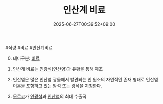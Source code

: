﻿---
title: "인산계 비료"
date: 2025-06-27T00:39:52+09:00
lastmod: 2025-06-27T00:39:52+09:00
type: docs
sidebar:
  open: true
weight: 4
---
<div style="display:none">
  <meta property="article:published_time" content="2025-06-26T15:39:52Z" />
  <meta property="article:modified_time" content="2025-06-26T15:39:52Z" />
</div>
#식량 #비료 #인산계비료

0. 테마구분: [비료](/industry-study/비료/)

1. 인산계 비료는 [인광석](/industry-study/인광석/)([인산염](/industry-study/인산염/))과 유황을 통해 제조
2. 인산염은  많은 인산염 광물에서 발견되는 인 원소의 자연적인 존재 형태로 인산염 이온을 포함하고 있는 암석 또는 광석을 지칭한다.
3. [모로코](/industry-study/모로코/)가 [인광석](/industry-study/인광석/)과 [인산염](/industry-study/인산염/)의 최대 수출국
